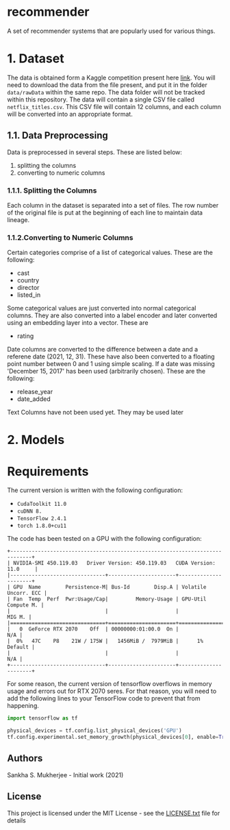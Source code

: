 # recommender

A set of recommender systems that are popularly used for various things.

# 1. Dataset

The data is obtained form a Kaggle competition present here 
[link](https://www.kaggle.com/shivamb/netflix-shows). You will need to download
the data from the file present, and put it in the folder `data/rawData` within 
the same repo. The data folder will not be tracked within this repository. The
data will contain a single CSV file called `netflix_titles.csv`. This CSV file
will contain 12 columns, and each column will be converted into an appropriate
format.

## 1.1. Data Preprocessing

Data is preprocessed in several steps. These are listed below:

1. splitting the columns
2. converting to numeric columns

### 1.1.1. Splitting the Columns

Each column in the dataset is separated into a set of files. The row number of the
original file is put at the beginning of each line to maintain data lineage.

### 1.1.2.Converting to Numeric Columns

Certain categories comprise of a list of categorical values. These are the following:

- cast
- country
- director
- listed_in

Some categorical values are just converted into normal categorical columns. They are also
converted into a label encoder and later converted using an embedding layer into a vector.
These are

- rating

Date columns are converted to the difference between a date and a referene date (2021, 12, 31).
These have also been converted to a floating point number between 0 and 1 using simple scaling.
If a date was missing 'December 15, 2017' has been used (arbitrarily chosen).
These are the following:

- release_year
- date_added

Text Columns have not been used yet. They may be used later


# 2. Models



# Requirements

The current version is written with the following configuration:

 - `CudaToolkit 11.0`
 - `cuDNN 8.`
 - `TensorFlow 2.4.1`
 - `torch 1.8.0+cu11`

The code has been tested on a GPU with the following configuration: 

```
+-----------------------------------------------------------------------------+
| NVIDIA-SMI 450.119.03   Driver Version: 450.119.03   CUDA Version: 11.0     |
|-------------------------------+----------------------+----------------------+
| GPU  Name        Persistence-M| Bus-Id        Disp.A | Volatile Uncorr. ECC |
| Fan  Temp  Perf  Pwr:Usage/Cap|         Memory-Usage | GPU-Util  Compute M. |
|                               |                      |               MIG M. |
|===============================+======================+======================|
|   0  GeForce RTX 2070    Off  | 00000000:01:00.0  On |                  N/A |
|  0%   47C    P8    21W / 175W |   1456MiB /  7979MiB |      1%      Default |
|                               |                      |                  N/A |
+-------------------------------+----------------------+----------------------+
```

For some reason, the current version of tensorflow overflows in memory usage and
errors out for RTX 2070 seres. For that reason, you will need to add the following
lines to your TensorFlow code to prevent that from happening.

```python
import tensorflow as tf

physical_devices = tf.config.list_physical_devices('GPU')
tf.config.experimental.set_memory_growth(physical_devices[0], enable=True)
```

## Authors

Sankha S. Mukherjee - Initial work (2021)

## License

This project is licensed under the MIT License - see the [LICENSE.txt](LICENSE.txt) file for details


